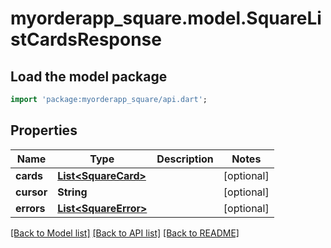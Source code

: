 # myorderapp_square.model.SquareListCardsResponse

## Load the model package
```dart
import 'package:myorderapp_square/api.dart';
```

## Properties
Name | Type | Description | Notes
------------ | ------------- | ------------- | -------------
**cards** | [**List&lt;SquareCard&gt;**](SquareCard.md) |  | [optional] 
**cursor** | **String** |  | [optional] 
**errors** | [**List&lt;SquareError&gt;**](SquareError.md) |  | [optional] 

[[Back to Model list]](../README.md#documentation-for-models) [[Back to API list]](../README.md#documentation-for-api-endpoints) [[Back to README]](../README.md)


